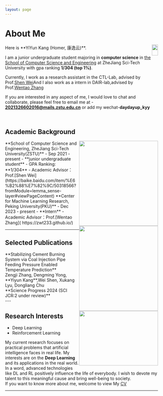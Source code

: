 ```yaml
---
layout: page
---
```


# About Me
<img src="https://kangyiyun.github.io/images/kyy.jpg" class="floatpic" width=20px height=36px style="float: right;">
Here is **YiYun Kang (Homer, 康逸云)**.

I am a junior undergraduate student majoring in **computer science** in [the School of Computer Science and Engineering](https://scst.zstu.edu.cn/) at ZheJiang Sci-Tech University with gpa ranking **1/304 (top 1%)**. 

Currently, I work as a research assistant in the CTL-Lab, advised by Prof.[Shen Wei](https://baike.baidu.com/item/%E6%B2%88%E7%82%9C/50318566?fromModule=lemma_sense-layer#viewPageContent)And I also work as a intern in DAIR-lab,advised by Prof.[Wentao Zhang]( https://zwt233.github.io/)

If you are interested in any aspect of me, I would love to chat and collaborate, please feel free to email me at - **2021326602016@mails.zstu.edu.cn** or add my wechat-**daydayup_kyy**

<br>

## Academic Background
<img src="https://kangyiyun.github.io/kyy.jpg" class="floatpic" width="260" height="280" style="float: right;">
**School of Computer Science and Engineering, ZheJiang Sci-Tech University(ZSTU)**
- Sep 2021 - present
- **junior undergraduate student**
- GPA Ranking: **1/304**
- Academic Advisor：Prof.[Shen Wei](https://baike.baidu.com/item/%E6%B2%88%E7%82%9C/50318566?fromModule=lemma_sense-layer#viewPageContent)


<img src="https://kangyiyun.github.io/pku.png" class="floatpic" width="260" height="280" style="float: right;">
**Center for Machine Learning Research, Peking University(PKU)**
- Dec 2023 - present
- **Intern**
- Academic Advisor：Prof.[Wentao Zhang]( https://zwt233.github.io/)
<br>

---

## Selected Publications
<img src="https://kangyiyun.github.io/illustration.jpg" class="floatpic" width="260" height="180" style="float: right;">
**Stabilizing Cement Burning System via Coal Injection Pipe Feeding Pressure Enabled Temperature Prediction**<br>
Zengji Zhang, Dengming Yong, **Yiyun Kang**,Wei Shen, Xukang Lyu, Dongliang Chu<br>
**Science Progress 2024 (SCI JCR:2 under review)**<br>
---

## Research Interests

- Deep Learning
- Reinforcement Learning

My current research focuses on practical problems that artificial intelligence faces in real life. My interests are on the **Deep Learning** and its applications in the real world. In a word, advanced technologies like DL and RL positively influence the life of everybody.  I wish to devote my talent to this meaningful cause and bring well-being to society.
<br>
If you want to know more about me, welcome to view My [CV](https://kangyiyun.github.io/file/CV-kangyiyun.pdf)
<br>

---




